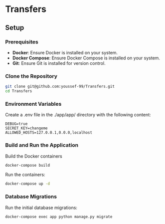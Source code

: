 # Transfers

## Setup

### Prerequisites

- **Docker**: Ensure Docker is installed on your system.
- **Docker Compose**: Ensure Docker Compose is installed on your system.
- **Git**: Ensure Git is installed for version control.

### Clone the Repository

```bash
git clone git@github.com:youssef-99/Transfers.git
cd Transfers
```

### Environment Variables
Create a .env file in the ./app/app/ directory with the following content:

```env
DEBUG=true
SECRET_KEY=changeme
ALLOWED_HOSTS=127.0.0.1,0.0.0,localhost
```

### Build and Run the Application
Build the Docker containers

```bash
docker-compose build
```

Run the containers:
```bash
docker-compose up -d
```
### Database Migrations
Run the initial database migrations:
```bash
docker-compose exec app python manage.py migrate
```